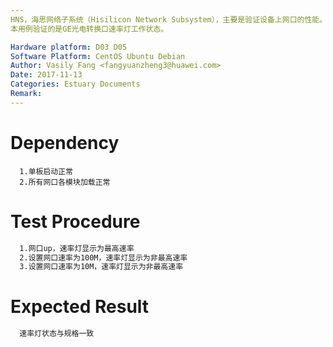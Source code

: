 ```yaml
---
HNS，海思网络子系统（Hisilicon Network Subsystem），主要是验证设备上网口的性能。
本用例验证的是GE光电转换口速率灯工作状态。

Hardware platform: D03 D05  
Software Platform: CentOS Ubuntu Debian 
Author: Vasily Fang <fangyuanzheng3@huawei.com>  
Date: 2017-11-13
Categories: Estuary Documents  
Remark:
---
```


# Dependency
```
  1.单板启动正常
  2.所有网口各模块加载正常
```

# Test Procedure
```bash
  1.网口up，速率灯显示为最高速率
  2.设置网口速率为100M，速率灯显示为非最高速率
  3.设置网口速率为10M，速率灯显示为非最高速率
```

# Expected Result
```bash
  速率灯状态与规格一致
```
